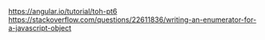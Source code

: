 https://angular.io/tutorial/toh-pt6
https://stackoverflow.com/questions/22611836/writing-an-enumerator-for-a-javascript-object

